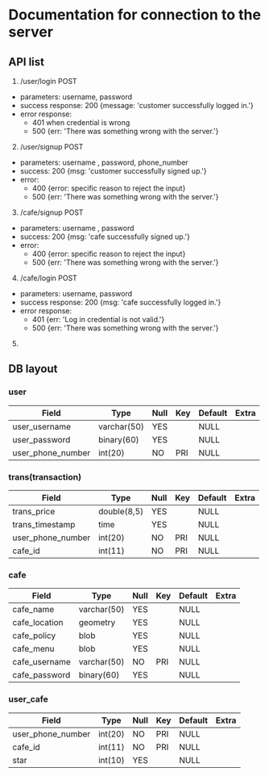 # Documentation for connection to the server
## API list
1. /user/login POST
* parameters: username, password
* success response: 200 {message: 'customer successfully logged in.'}
* error response: 
  *  401 when credential is wrong
  *  500 {err: 'There was something wrong with the server.'}
2.  /user/signup POST
* parameters: username , password, phone_number
* success: 200 {msg: 'customer successfully signed up.'}
* error: 
  * 400 {error: specific reason to reject the input}
  * 500 {err: 'There was something wrong with the server.'}
3.  /cafe/signup POST
* parameters: username , password
* success: 200 {msg: 'cafe successfully signed up.'}
* error: 
  * 400 {error: specific reason to reject the input}
  * 500 {err: 'There was something wrong with the server.'}
4. /cafe/login POST
* parameters: username, password
* success response: 200 {msg: 'cafe successfully logged in.'}
* error response: 
  *  401 {err: 'Log in credential is not valid.'}
  *  500 {err: 'There was something wrong with the server.'}
5. 

## DB layout 
### user
| Field             | Type        | Null | Key | Default | Extra |
|-------------------|-------------|------|-----|---------|-------|
| user_username     | varchar(50) | YES  |     | NULL    |       |
| user_password     | binary(60)  | YES  |     | NULL    |       |
| user_phone_number | int(20)     | NO   | PRI | NULL    |       |
### trans(transaction)
| Field             | Type        | Null | Key | Default | Extra |
|-------------------|-------------|------|-----|---------|-------|
| trans_price       | double(8,5) | YES  |     | NULL    |       |
| trans_timestamp   | time        | YES  |     | NULL    |       |
| user_phone_number | int(20)     | NO   | PRI | NULL    |       |
| cafe_id           | int(11)     | NO   | PRI | NULL    |       |
### cafe
| Field         | Type        | Null | Key | Default | Extra |
|---------------|-------------|------|-----|---------|-------|
| cafe_name     | varchar(50) | YES  |     | NULL    |       |
| cafe_location | geometry    | YES  |     | NULL    |       |
| cafe_policy   | blob        | YES  |     | NULL    |       |
| cafe_menu     | blob        | YES  |     | NULL    |       |
| cafe_username | varchar(50) | NO   | PRI | NULL    |       |
| cafe_password | binary(60)  | YES  |     | NULL    |       |
### user_cafe
| Field             | Type    | Null | Key | Default | Extra |
|-------------------|---------|------|-----|---------|-------|
| user_phone_number | int(20) | NO   | PRI | NULL    |       |
| cafe_id           | int(11) | NO   | PRI | NULL    |       |
| star              | int(10) | YES  |     | NULL    |       |

